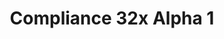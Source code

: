 ---
layout: post
title: Compliance 32x Alpha 1
permalink: /compliance32x/A1
header-img: https://database.faithfulpack.net/images/website/posts/32x/A1.jpg

description: |
  The first public alpha of Compliance 32x is here! The sheer amount of added textures is too large to be listed here, so instead have a small preview screenshot.
  <br><br>
  <strong>DISCLAIMER:</strong> As indicated by the Alpha tag, this version very work-in-progress, and as such contains a lot of placeholder textures. It is not the final look of the pack; many textures will have to be edited to match the general stylistic direction of the pack.
  <br><br>
  Stay tuned for future updates!

downloads:
  Java - 1.16.4 (GitHub): https://github.com/Faithful-Resource-Pack/Resource-Pack-32x/releases/download/alpha-1/Compliance.32x.Alpha.1.zip

---